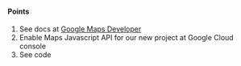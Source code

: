 #### Points
1. See docs at [Google Maps Developer](https://developers.google.com/maps/documentation/)
2. Enable Maps Javascript API for our new project at Google Cloud console
3. See code